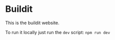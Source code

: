 # Buildit

This is the buildit website.

To run it locally just run the `dev` script: `npm run dev`
